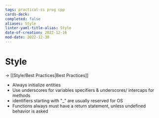 ```yaml
---
tags: practical-cs prog cpp
cards-deck: 
completed: false
aliases: Style
linter-yaml-title-alias: Style
date-of-creation: 2022-12-16
mod-date: 2022-12-30
---
```


# Style
→ [[Style/Best Practices|Best Practices]]
- Always initialize entities
- Use underscores for variables specifiers & underscores/ intercaps for methods
- identifiers starting with "\_" are usually reserved for OS
- Functions always must have a return statement, unless undefined behavior is asked
